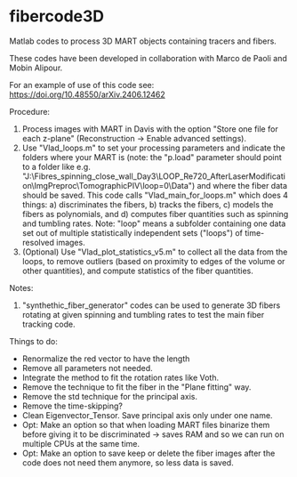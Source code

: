 # fibercode3D
Matlab codes to process 3D MART objects containing tracers and fibers.

These codes have been developed in collaboration with Marco de Paoli and Mobin Alipour.

For an example of use of this code see: https://doi.org/10.48550/arXiv.2406.12462

Procedure:
1. Process images with MART in Davis with the option "Store one file for each z-plane" (Reconstruction -> Enable advanced settings).
2. Use "Vlad_loops.m" to set your processing parameters and indicate the folders where your MART is (note: the "p.load" parameter should point to a folder like e.g. "J:\Fibres_spinning_close_wall_Day3\LOOP_Re720_AfterLaserModification\ImgPreproc\TomographicPIV\loop=0\Data\") and where the fiber data should be saved. This code calls "Vlad_main_for_loops.m" which does 4 things: a) discriminates the fibers, b) tracks the fibers, c) models the fibers as polynomials, and d) computes fiber quantities such as spinning and tumbling rates. Note: "loop" means a subfolder containing one data set out of multiple statistically independent sets ("loops") of time-resolved images.
3. (Optional) Use "Vlad_plot_statistics_v5.m" to collect all the data from the loops, to remove outliers (based on proximity to edges of the volume or other quantities), and compute statistics of the fiber quantities.

Notes:
1. "synthethic_fiber_generator" codes can be used to generate 3D fibers rotating at given spinning and tumbling rates to test the main fiber tracking code.


Things to do:
- Renormalize the red vector to have the length
- Remove all parameters not needed.
- Integrate the method to fit the rotation rates like Voth.
- Remove the technique to fit the fiber in the "Plane fitting" way.
- Remove the std technique for the principal axis.
- Remove the time-skipping?
- Clean Eigenvector_Tensor. Save principal axis only under one name.
- Opt: Make an option so that when loading MART files binarize them before giving it to be discriminated -> saves RAM and so we can run on multiple CPUs at the same time.
- Opt: Make an option to save keep or delete the fiber images after the code does not need them anymore, so less data is saved.
